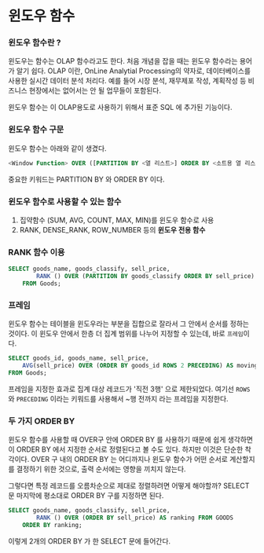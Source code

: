 <!-- TITLE: 윈도우 함수 -->
<!-- SUBTITLE: A quick summary of 윈도우 함수 -->

# 윈도우 함수

### 윈도우 함수란 ?

윈도우는 함수는 OLAP 함수라고도 한다. 처음 개념을 잡을 때는 윈도우 함수라는 용어가 알기 쉽다.
OLAP 이란, OnLine Analytial Processing의 약자로, 데이터베이스를 사용한 실시간 데이터 분석 처리다. 
예를 들어 시장 분석, 재무제포 작성, 계획작성 등 비즈니스 현장에서는 없어서는 안 될 업무들이 포함된다.

윈도우 함수는 이 OLAP용도로 사용하기 위해서 표준 SQL 에 추가된 기능이다.


### 윈도우 함수 구문

윈도우 함수는 아래와 같이 생겼다.


```sql
<Window Function> OVER ([PARTITION BY <열 리스트>] ORDER BY <소트용 열 리스트>)
```

중요한 키워드는 PARTITION BY 와 ORDER BY 이다.


### 윈도우 함수로 사용할 수 있는 함수

1. 집약함수 (SUM, AVG, COUNT, MAX, MIN)를 윈도우 함수로 사용
2. RANK, DENSE_RANK, ROW_NUMBER 등의 **윈도우 전용 함수**


### RANK 함수 이용


```sql
SELECT goods_name, goods_classify, sell_price,
		RANK () OVER (PARTITION BY goods_classify ORDER BY sell_price) AS ranking
	FROM Goods;
```


### 프레임

윈도우 함수는 테이블을 윈도우라는 부분을 집합으로 잘라서 그 안에서 순서를 정하는 것이다. 이 윈도우 안에서 한층 더 집계 범위를 나누어 지정할 수 있는데, 바로 `프레임`이다.

```sql
SELECT goods_id, goods_name, sell_price, 
	AVG(sell_price) OVER (ORDER BY goods_id ROWS 2 PRECEDING) AS moving_avg
FROM Goods;
```

프레임을 지정한 효과로 집계 대상 레코드가 '직전 3행' 으로 제한되었다.
여기선 `ROWS` 와 `PRECEDING` 이라는 키워드를 사용해서 ~행 전까지 라는 프레임을 지정한다.


### 두 가지 ORDER BY

윈도우 함수를 사용할 때 OVER구 안에 ORDER BY 를 사용하기 때문에 쉽게 생각하면 이 ORDER BY 에서 지정한 순서로 정렬된다고 볼 수도 있다. 하지만 이것은 단순한 착각이다. OVER 구 내의 ORDER BY 는 어디까지나 윈도우 함수가 어떤 순서로 계산할지를 결정하기 위한 것으로, 출력 순서에는 영향을 끼치지 않는다.

그렇다면 특정 레코드를 오름차순으로 제대로 정렬하려면 어떻게 해야할까? SELECT 문 마지막에 평소대로 ORDER BY 구를 지정하면 된다.

```sql
SELECT goods_name, goods_classify, sell_price,
		RANK () OVER (ORDER BY sell_price) AS ranking FROM GOODS
	ORDER BY ranking;
```

이렇게 2개의 ORDER BY 가 한 SELECT 문에 들어간다.

